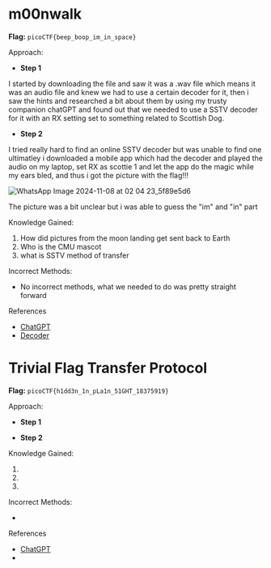 # m00nwalk

**Flag:** `picoCTF{beep_boop_im_in_space}`

Approach:

- **Step 1**

I started by downloading the file and saw it was a .wav file which means it was an audio file and knew we had to use a certain decoder for it, then i saw the hints and researched a bit about them by using my trusty companion chatGPT and found out that we needed to use a SSTV decoder for it with an RX setting set to something related to Scottish Dog.

- **Step 2**

I tried really hard to find an online SSTV decoder but was unable to find one ultimatley i downloaded a mobile app which had the decoder and played the audio on my laptop, set RX as scottie 1 and let the app do the magic while my ears bled, and thus i got the picture with the flag!!!

![WhatsApp Image 2024-11-08 at 02 04 23_5f89e5d6](https://github.com/user-attachments/assets/a00ebe72-ed09-4190-ba67-db14464d8aa1)

The picture was a bit unclear but i was able to guess the "im" and "in" part

Knowledge Gained:

1. How did pictures from the moon landing get sent back to Earth
2. Who is the CMU mascot
3. what is SSTV method of transfer 

Incorrect Methods:

- No incorrect methods, what we needed to do was pretty straight forward

References

- [ChatGPT](www.chatgpt.com)
- [Decoder](https://play.google.com/store/apps/details?id=xdsopl.robot36&hl=en_IN)

# Trivial Flag Transfer Protocol

**Flag:** `picoCTF{h1dd3n_1n_pLa1n_51GHT_18375919}`

Approach:

- **Step 1**



- **Step 2**



Knowledge Gained:

1. 
2. 
3. 

Incorrect Methods:

- 

References

- [ChatGPT](www.chatgpt.com)
- 
